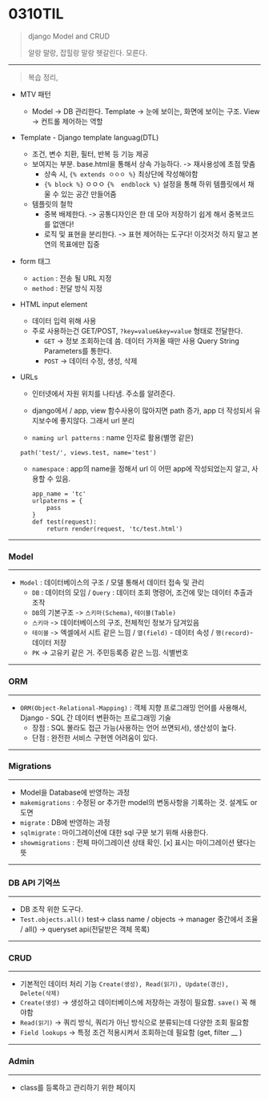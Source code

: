 # 0310TIL

> django Model and CRUD
>
> 알랑 말랑, 잡힐랑 말랑 헷갈린다. 모른다.

---

> 복습 정리,

* MTV 패턴

  * Model -> DB 관리한다. Template -> 눈에 보이는, 화면에 보이는 구조. View -> 컨트롤 제어하는 역할

* Template - Django template languag(DTL)

  * 조건, 변수 치환, 필터, 반복 등 기능 제공
  * 보여지는 부분. base.html을 통해서 상속 가능하다. -> 재사용성에 초점 맞춤
    * 상속 시, `{% extends ㅇㅇㅇ %}` 최상단에 작성해야함
    * `{% block %}` ㅇㅇㅇ `{%  endblock %}` 설정을 통해 하위 템플릿에서 채울 수 있는 공간 만들어줌
  * 템플릿의 철학
    * 중복 배제한다. -> 공통디자인은 한 데 모아 저장하기 쉽게 해서 중복코드를 없앤다!
    * 로직 및 표현을 분리한다. -> 표현 제어하는 도구다! 이것저것 하지 말고 본연의 목표에만 집중

* form 태그

  * `action` : 전송 될 URL 지정
  * `method` : 전달 방식 지정

* HTML input element

  * 데이터 입력 위해 사용
  * 주로 사용하는건 GET/POST, `?key=value&key=value` 형태로 전달한다.
    * `GET` -> 정보 조회하는데 씀. 데이터 가져올 때만 사용 Query String Parameters를 통한다.
    * `POST` -> 데이터 수정, 생성, 삭제 

* URLs

  * 인터넷에서 자원 위치를 나타냄. 주소를 알려준다.

  * django에서 / app, view 함수사용이 많아지면 path 증가, app 더 작성되서 유지보수에 좋지않다. 그래서 url 분리 

  *  `naming url patterns` : name 인자로 활용(별명 같은)

    ```
    path('test/', views.test, name='test')
    ```

  * `namespace` : app의 name을 정해서 url 이 어떤 app에 작성되었는지 알고, 사용할 수 있음.

    ```
    app_name = 'tc'
    urlpaterns = {
    	pass
    }
    def test(request):
    	return render(request, 'tc/test.html')
    ```

----

### Model

---

* `Model` : 데이터베이스의 구조 / 모델 통해서 데이터 접속 및 관리
  * `DB` : 데이터의 모임 / `Query` : 데이터 조회 명령어, 조건에 맞는 데이터 추출과 조작
  * `DB`의 기본구조 -> `스키마(Schema)`, `테이블(Table)`
  * `스키마` -> 데이터베이스의 구조, 전체적인 정보가 담겨있음
  * `테이블` -> 엑셀에서 시트 같은 느낌 / `열(field)` - 데이터 속성 / `행(record)`- 데이터 저장
  * `PK` -> 고유키 같은 거. 주민등록증 같은 느낌. 식별번호

---

### ORM

---

* `ORM(Object-Relational-Mapping)` : 객체 지향 프로그래밍 언어를 사용해서, Django - SQL 간 데이터 변환하는 프로그래밍 기술
  * 장점 : SQL 몰라도 접근 가능(사용하는 언어 쓰면되서), 생산성이 높다.
  * 단점 : 완전한 서비스 구현엔 어려움이 있다.

---

### Migrations

---

* Model을 Database에 반영하는 과정
* `makemigrations` : 수정된 or 추가한 model의 변동사항을 기록하는 것. 설계도 or 도면
* `migrate` : DB에 반영하는 과정 
* `sqlmigrate` : 마이그레이션에 대한 sql 구문 보기 위해 사용한다.
* `showmigrations` : 전체 마이그레이션 상태 확인. [x] 표시는 마이그레이션 됐다는 뜻

---

### DB API 기억쓰

---

* DB 조작 위한 도구다.
* `Test.objects.all()` test-> class name / objects -> manager 중간에서 조율 / all() -> queryset api(전달받은 객체 목록)

---

### CRUD

---

* 기본적인 데이터 처리 기능 `Create(생성), Read(읽기), Update(갱신), Delete(삭제)`
* `Create(생성)` -> 생성하고 데이터베이스에 저장하는 과정이 필요함. `save()` 꼭 해야함
* `Read(읽기)` -> 쿼리 방식, 쿼리가 아닌 방식으로 분류되는데 다양한 조회 필요함
* `Field lookups` -> 특정 조건 적용시켜서 조회하는데 필요함 (get, filter __ )

---

### Admin

---

* class를 등록하고 관리하기 위한 페이지